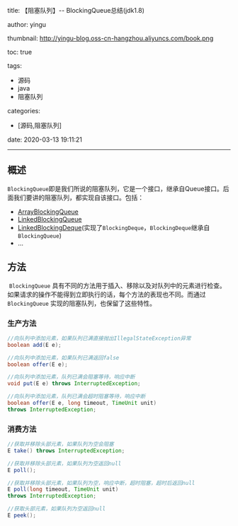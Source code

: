 title: 【阻塞队列】-- BlockingQueue总结(jdk1.8)

author: yingu

thumbnail: http://yingu-blog.oss-cn-hangzhou.aliyuncs.com/book.png

toc: true 

tags:

  - 源码
  - java
  - 阻塞队列

categories: 

  - [源码,阻塞队列] 

date: 2020-03-13 19:11:21

---

## 概述

​			`BlockingQueue`即是我们所说的阻塞队列，它是一个接口，继承自Queue接口。后面我们要讲的阻塞队列，都实现自该接口。包括：

- [ArrayBlockingQueue](https://www.yingu.site/2019/12/25/CyclicBarrier/)
- [LinkedBlockingQueue]()
- [LinkedBlockingDeque]()(实现了`BlockingDeque`，`BlockingDeque`继承自`BlockingQueue`)
- ...

## 方法

​		`BlockingQueue` 具有不同的方法用于插入、移除以及对队列中的元素进行检查。如果请求的操作不能得到立即执行的话，每个方法的表现也不同。而通过`BlockingQueue` 实现的阻塞队列，也保留了这些特性。

### 生产方法

```java
//向队列中添加元素，如果队列已满直接抛出IllegalStateException异常
boolean add(E e);

//向队列中添加元素，如果队列已满返回false
boolean offer(E e);

//向队列中添加元素，队列已满会阻塞等待，响应中断
void put(E e) throws InterruptedException;

//向队列中添加元素，队列已满会超时阻塞等待，响应中断
boolean offer(E e, long timeout, TimeUnit unit)
throws InterruptedException;
```

### 消费方法

```java
//获取并移除头部元素，如果队列为空会阻塞
E take() throws InterruptedException;

//获取并移除头部元素，如果队列为空返回null
E poll();

//获取并移除头部元素，如果队列为空，响应中断，超时阻塞，超时后返回null
E poll(long timeout, TimeUnit unit)
throws InterruptedException;

//获取头部元素，如果队列为空返回null
E peek();
```

